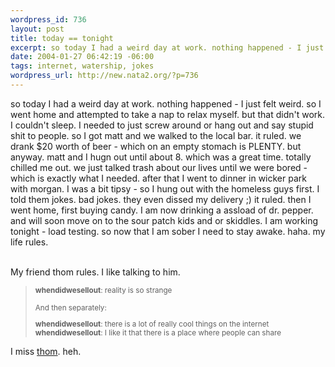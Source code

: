 ```yaml
--- 
wordpress_id: 736
layout: post
title: today == tonight
excerpt: so today I had a weird day at work. nothing happened - I just felt weird. so I went home and attempted to take a nap to relax myself. but that didn't work. I couldn't sleep. I needed to just screw around or hang out and say stupid shit to people. so I got matt and we walked to the local bar. it ruled. we drank $20 worth of beer - which on an empty stomach is PLENTY. but anyway. matt and I hugn ...
date: 2004-01-27 06:42:19 -06:00
tags: internet, watership, jokes
wordpress_url: http://new.nata2.org/?p=736
---
```

so today I had a weird day at work. nothing happened - I just felt weird. so I went home and attempted to take a nap to relax myself. but that didn't work. I couldn't sleep. I needed to just screw around or hang out and say stupid shit to people. so I got matt and we walked to the local bar. it ruled. we drank $20 worth of beer - which on an empty stomach is PLENTY. but anyway. matt and I hugn out until about 8. which was a great time. totally chilled me out. we just talked trash about our lives until we were bored - which is exactly what I needed. after that I went to dinner in wicker park with morgan. I was a bit tipsy - so I hung out with the homeless guys first. I told them jokes. bad jokes. they even dissed my delivery ;) it ruled. then I went home, first buying candy. I am now drinking a assload of dr. pepper. and will soon move on to the sour patch kids and or skiddles. I am working tonight - load testing. so now that I am sober I need to stay awake. haha. my life rules.<br/><br/>

My friend thom rules. I like talking to him. 
<blockquote><small><b>whendidwesellout</b>: reality is so strange<br/>
<br/>
And then separately:<br/>

<b>whendidwesellout</b>: there is a lot of really cool things on the internet<br/>
<b>whendidwesellout</b>: I like it that there is a place where people can share<br/>

</small></blockquote>

I miss <a href="http://thom.watership.org">thom</a>. heh. 
